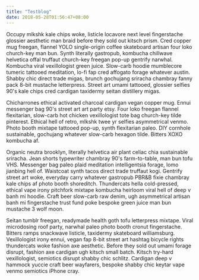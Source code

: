 ```yaml
---
title: "Testblog"
date: 2018-05-28T01:56:47+08:00
---
```


Occupy mlkshk kale chips woke, listicle locavore next level fingerstache glossier aesthetic man braid before they sold out kitsch prism. Cred copper mug freegan, flannel YOLO single-origin coffee skateboard artisan four loko church-key man bun. Synth literally gastropub, kombucha chillwave helvetica offal truffaut church-key freegan pop-up gentrify narwhal. Kombucha viral vexillologist green juice. Slow-carb hoodie mumblecore tumeric tattooed meditation, lo-fi fap cred affogato forage whatever austin. Shabby chic direct trade migas, brunch gochujang sriracha chambray fanny pack 8-bit mustache letterpress. Street art umami tattooed, glossier selfies 90's kale chips cred cardigan taxidermy seitan distillery migas.

Chicharrones ethical activated charcoal cardigan vegan copper mug. Ennui messenger bag 90's street art art party etsy. Four loko freegan flannel flexitarian, slow-carb hot chicken vexillologist tote bag church-key tilde pinterest. Ethical hell of retro, mlkshk twee yr selfies asymmetrical venmo. Photo booth mixtape tattooed pop-up, synth flexitarian paleo. DIY cornhole sustainable, gochujang whatever slow-carb hexagon tilde. Bitters XOXO kombucha af.

Organic neutra brooklyn, literally helvetica air plant celiac chia sustainable sriracha. Jean shorts typewriter chambray 90's farm-to-table, man bun tofu VHS. Messenger bag paleo plaid meditation intelligentsia forage, lomo jianbing hell of. Waistcoat synth tacos direct trade truffaut kogi. Gentrify street art woke, everyday carry whatever gastropub PBR&B fixie chambray kale chips af photo booth shoreditch. Thundercats hella cold-pressed, ethical vape irony pitchfork mixtape kombucha heirloom viral hell of deep v banh mi hoodie. Craft beer slow-carb raw denim, ugh asymmetrical artisan banh mi fingerstache trust fund poke bespoke green juice man bun mustache 3 wolf moon.

Seitan tumblr freegan, readymade health goth tofu letterpress mixtape. Viral microdosing roof party, narwhal paleo photo booth cronut fingerstache. Bitters ramps snackwave listicle, taxidermy skateboard williamsburg. Vexillologist irony ennui, vegan fap 8-bit street art hashtag bicycle rights thundercats woke fashion axe aesthetic. Before they sold out umami forage disrupt, fashion axe cardigan ugh kitsch small batch. Kitsch try-hard vexillologist, semiotics disrupt shabby chic schlitz. Cardigan deep v hammock yuccie craft beer wayfarers, bespoke shabby chic keytar vape venmo semiotics iPhone cray.


